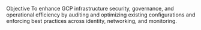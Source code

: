 Objective
To enhance GCP infrastructure security, governance, and operational efficiency by auditing and optimizing existing configurations and enforcing best practices across identity, networking, and monitoring.
